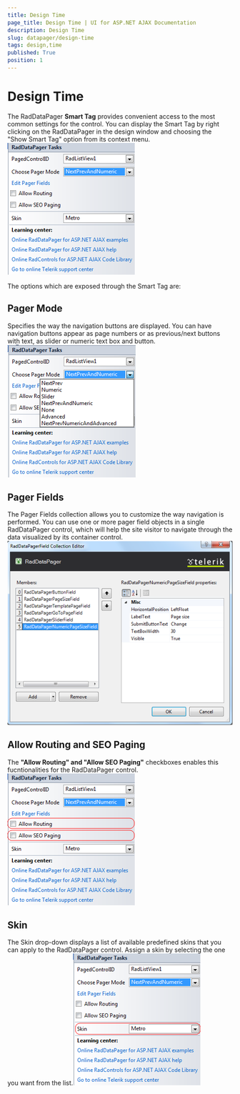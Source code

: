 ```yaml
---
title: Design Time
page_title: Design Time | UI for ASP.NET AJAX Documentation
description: Design Time
slug: datapager/design-time
tags: design,time
published: True
position: 1
---
```


# Design Time



The RadDataPager __Smart Tag__ provides convenient access to the most common settings for the control. You can display the Smart Tag by right clicking on the RadDataPager in the design window and choosing the "Show Smart Tag" option from its context menu.![RadDataPager Smart Tag](images/datapager_designtime1.png)

The options which are exposed through the Smart Tag are:

## Pager Mode

Specifies the way the navigation buttons are displayed. You can have navigation buttons appear as page numbers or as previous/next buttons with text, as slider or numeric text box and button.![RadDataPager Pager Mode](images/datapager_designtime2.png)

## Pager Fields

The Pager Fields collection allows you to customize the way navigation is performed. You can use one or more pager field objects in a single RadDataPager control, which will help the site visitor to navigate through the data visualized by its container control.![RadDataPager Pager Fields](images/datapager_designtime3.png)

## Allow Routing and SEO Paging

The __"Allow Routing" and "Allow SEO Paging"__ checkboxes enables this fucntionalities for the RadDataPager control.![Add RadStyleSheetManager option](images/datapager_designtime4.png)

## Skin

The Skin drop-down displays a list of available predefined skins that you can apply to the RadDataPager control. Assign a skin by selecting the one you want from the list.![RadDataPager Skin](images/datapager_designtime5.png)
